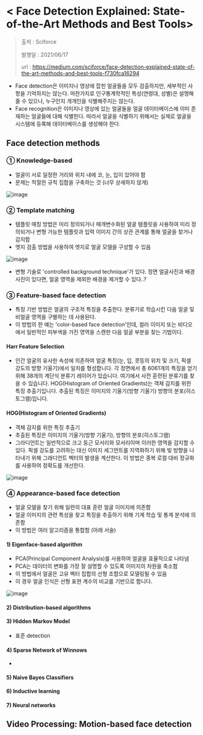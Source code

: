 < Face Detection Explained: State-of-the-Art Methods and Best Tools>
=====================================================================

> 출처 : Sciforce
> 
> 발행일 : 2021/06/17
> 
> url : https://medium.com/sciforce/face-detection-explained-state-of-the-art-methods-and-best-tools-f730fca16294


- Face detection은 이미지나 영상에 잡힌 얼굴들을 모두 검출하지만, 세부적인 사항을 기억하지는 않는다. 마찬가지로 인구통계학적인 특성(연령대, 성별)은 설명해줄 수 있으나, 누구인지 개개인을 식별해주지는 않는다.
- Face recognition은 이미지나 영상에 있는 얼굴들을 얼굴 데이터베이스에 이미 존재하는 얼굴들에 대해 식별한다. 따라서 얼굴을 식별하기 위해서는 실제로 얼굴을 시스템에 등록해 데이터베이스를 생성해야 한다.

## Face detection methods

### ① Knowledge-based
- 얼굴이 서로 일정한 거리와 위치 내에 코, 눈, 입이 있어야 함
- 문제는 적절한 규칙 집합을 구축하는 것 (너무 상세하지 않게)

![image](https://user-images.githubusercontent.com/87646049/126885532-b7031a90-c241-4c20-bd9e-8d3baf97b103.png)


### ② Template matching
- 템플릿 매칭 방법은 미리 정의되거나 매개변수화된 얼굴 템플릿을 사용하여 미리 정의되거나 변형 가능한 템플릿과 입력 이미지 간의 상관 관계를 통해 얼굴을 찾거나 감지함
- 엣지 검출 방법을 사용하여 엣지로 얼굴 모델을 구성할 수 있음

![image](https://user-images.githubusercontent.com/87646049/126885675-564c2add-cabe-4745-b67d-6884f482ff83.png)

- 변형 기술로 'controlled background technique'가 있다. 정면 얼굴사진과 배경 사진이 있다면, 얼굴 영역을 제외한 배경을 제거할 수 있다..?


### ③ Feature-based face detection
- 특징 기반 방법은 얼굴의 구조적 특징을 추출한다. 분류기로 학습시킨 다음 얼굴 및 비얼굴 영역을 구별하는 데 사용된다. 
- 이 방법의 한 예는 'color-based face detection'인데, 컬러 이미지 또는 비디오에서 일반적인 피부색을 가진 영역을 스캔한 다음 얼굴 부분을 찾는 기법이다.

#### Harr Feature Selection
- 인간 얼굴의 유사한 속성에 의존하여 얼굴 특징(눈, 입, 콧등의 위치 및 크기, 픽셀 강도의 방향 기울기)에서 일치를 형성합니다. 각 정면에서 총 6061개의 특징을 얻기 위해 38개의 계단식 분류기 레이어가 있습니다. 여기에서 사전 훈련된 분류기를 찾을 수 있습니다. HOG(Histogram of Oriented Gradients)는 객체 감지를 위한 특징 추출기입니다. 추출된 특징은 이미지의 기울기(방향 기울기) 방향의 분포(히스토그램)입니다.

#### HOG(Histogram of Oriented Gradients)
- 객체 감지를 위한 특징 추출기
- 추출된 특징은 이미지의 기울기(방향 기울기), 방향의 분포(히스토그램)
- 그라디언트는 일반적으로 크고 둥근 모서리와 모서리이며 이러한 영역을 감지할 수 있다. 픽셀 강도를 고려하는 대신 이미지 세그먼트를 지역화하기 위해 빛 방향을 나타내기 위해 그래디언트 벡터의 발생을 계산한다. 이 방법은 중복 로컬 대비 정규화를 사용하여 정확도를 개선한다.

![image](https://user-images.githubusercontent.com/87646049/126886015-e62b23b2-594b-4648-8cc5-44a24856c33b.png)


### ④ Appearance-based face detection
- 얼굴 모델을 찾기 위해 일련의 대표 훈련 얼굴 이미지에 의존함
- 얼굴 이미지의 관련 특성을 찾고 특징을 추출하기 위해 기계 학습 및 통계 분석에 의존함
- 이 방법은 여러 알고리즘을 통합함 (아래 서술)

#### 1) Eigenface-based algorithm
- PCA(Principal Component Analysis)를 사용하여 얼굴을 효율적으로 나타냄
- PCA는 데이터의 변화를 가장 잘 설명할 수 있도록 이미지의 차원을 축소함
- 이 방법에서 얼굴은 고유 벡터 집합의 선형 조합으로 모델링될 수 있음
- 이 경우 얼굴 인식은 선형 표현 계수의 비교를 기반으로 합니다.

![image](https://user-images.githubusercontent.com/87646049/126886371-d014cf92-68da-4d9f-ae93-73910a164e6f.png)

#### 2) Distribution-based algorithms


#### 3) Hidden Markov Model
- 표준 detection

#### 4) Sparse Network of Winnows
- 

#### 5) Naive Bayes Classifiers

#### 6) Inductive learning

#### 7) Neural networks


## Video Processing: Motion-based face detection
